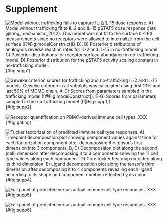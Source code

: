 # Supplement

![**Model without trafficking fails to capture IL-2/IL-15 dose response.** A) Model without trafficking fit to IL-2 and IL-15 pSTAT5 dose response data [@ring_mechanistic_2012]. This model was not fit to the surface IL-2Rβ measurements since no receptors were allowed to internalize from the cell surface ([@Fig:modelConstruct]B-D).
B) Posterior distributions of analogous reverse reaction rates for IL-2 and IL-15 in no-trafficking model.
C) Posterior distributions for receptor surface abundance in no-trafficking model.
D) Posterior distribution for the pSTAT5 activity scaling constant in no-trafficking model. ](./Figures/figureS1.svg){#fig:supp1}

![**Geweke criterion scores for trafficking and no-trafficking IL-2 and IL-15 models.** Geweke criterion in all subplots was calculated using first 10% and last 50% of MCMC chain. A-D) Scores from parameters sampled in the trafficking model ([@Fig:modelConstruct]). E-G) Scores from parameters sampled in the no-trafficking model ([@Fig:supp1]). ](./Figures/figureS2.svg){#fig:supp2}

![**Receptor quantification on PBMC-derived immune cell types.** XXX](./Figures/figureS3.svg){#fig:gating}

![**Tucker factorization of predicted immune cell type responses.** A) Timepoint decomposition plot showing component values against time for each factorization component after decomposing the tensor’s first dimension into 3 components. B, C) Decomposition plot along the second (cell) dimension after decomposing it to 3 components showing the 11 cell type values along each component. D) Core tucker heatmap unfolded along its third dimension. E) Ligand decomposition plot along the tensor’s third dimension after decomposing it to 4 components revealing each ligand according to its shape and component number reflected by its color. ](./Figures/figureS4.svg){#fig:supp4}

![**Full panel of predicted versus actual immune cell type responses.** XXX](./Figures/figureS5.svg){#fig:supp5}

![**Full panel of predicted versus actual immune cell type responses.** XXX](./Figures/figureS6.svg){#fig:supp6}
